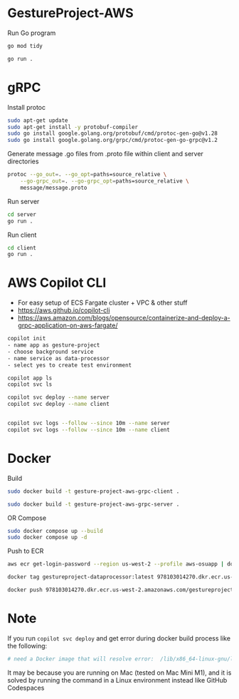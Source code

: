 # GestureProject-AWS

Run Go program

```bash
go mod tidy

go run .
```

# gRPC

Install protoc

```bash
sudo apt-get update
sudo apt-get install -y protobuf-compiler
sudo go install google.golang.org/protobuf/cmd/protoc-gen-go@v1.28
sudo go install google.golang.org/grpc/cmd/protoc-gen-go-grpc@v1.2
```

Generate message .go files from .proto file within client and server directories

```bash
protoc --go_out=. --go_opt=paths=source_relative \
    --go-grpc_out=. --go-grpc_opt=paths=source_relative \
    message/message.proto
```

Run server

```bash
cd server
go run .
```

Run client

```bash
cd client
go run .
```

# AWS Copilot CLI

-   For easy setup of ECS Fargate cluster + VPC & other stuff
-   https://aws.github.io/copilot-cli
-   https://aws.amazon.com/blogs/opensource/containerize-and-deploy-a-grpc-application-on-aws-fargate/

```bash
copilot init
- name app as gesture-project
- choose background service
- name service as data-processor
- select yes to create test environment

copilot app ls
copilot svc ls

copilot svc deploy --name server
copilot svc deploy --name client


copilot svc logs --follow --since 10m --name server
copilot svc logs --follow --since 10m --name client
```

# Docker

Build

```bash
sudo docker build -t gesture-project-aws-grpc-client .

sudo docker build -t gesture-project-aws-grpc-server .
```

OR Compose

```bash
sudo docker compose up --build
sudo docker compose up -d
```

Push to ECR

```bash
aws ecr get-login-password --region us-west-2 --profile aws-osuapp | docker login --username AWS --password-stdin 978103014270.dkr.ecr.us-west-2.amazonaws.com

docker tag gestureproject-dataprocessor:latest 978103014270.dkr.ecr.us-west-2.amazonaws.com/gestureproject-dataprocessor:latest

docker push 978103014270.dkr.ecr.us-west-2.amazonaws.com/gestureproject-dataprocessor:latest
```

# Note

If you run `copilot svc deploy` and get error during docker build process like the following:

```bash
# need a Docker image that will resolve error:  /lib/x86_64-linux-gnu/libm.so.6: version `GLIBC_2.29' not found (required by /main)
```

It may be because you are running on Mac (tested on Mac Mini M1), and it is solved by running the command in a Linux environment instead like GitHub Codespaces
